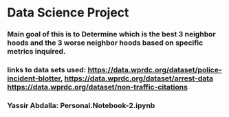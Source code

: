 # Data Science Project

###  Main goal of this is to Determine which is the best 3 neighbor hoods and the 3 worse neighbor hoods based on specific metrics inquired.
### links to data sets used: https://data.wprdc.org/dataset/police-incident-blotter, https://data.wprdc.org/dataset/arrest-data https://data.wprdc.org/dataset/non-traffic-citations

### Yassir Abdalla: Personal.Notebook-2.ipynb
